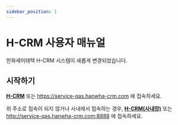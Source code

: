 ```yaml
---
sidebar_position: 1
---
```


# H-CRM 사용자 매뉴얼

한화세미태텍 H-CRM 시스템이 새롭게 변경되었습니다. 

## 시작하기

**[H-CRM](https://service-qas.hanwha-crm.com)** 또는 https://service-qas.hanwha-crm.com 에 접속하세요.

위 주소로 접속이 되지 않거나 사내에서 접속하는 경우, **[H-CRM(사내망)](http://service-qas.hanwha-crm.com:8888)** 또는 http://service-qas.hanwha-crm.com:8888 에 접속하세요.
